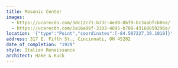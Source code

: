 ```yaml
---
title: Masonic Center
images:
  - https://ucarecdn.com/3dc12c71-b73c-4ed8-8bf9-bc3aabfcb8ea/
  - https://ucarecdn.com/5a16a06f-3103-4895-b708-43160859296a/
location: '{"type":"Point","coordinates":[-84.507227,39.1018]}'
address: 317 E. Fifth St., Cincinnati, OH 45202
date_of_completion: "1929"
style: Italian Renaissance
architect: Hake & Kuck
---
```

